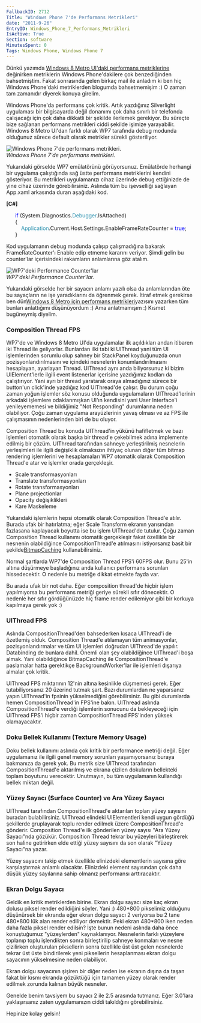 ```yaml
---
FallbackID: 2712
Title: "Windows Phone 7'de Performans Metrikleri"
date: "2011-9-26"
EntryID: Windows_Phone_7_Performans_Metrikleri
IsActive: True
Section: software
MinutesSpent: 0
Tags: Windows Phone, Windows Phone 7
---
```

Dünkü yazımda [Windows 8 Metro UI'daki performans
metriklerine](http://daron.yondem.com/tr/post/Windows_8_Metro_Performans_Metrikleri)
değinirken metriklerin Windows Phone'dakilere çok benzediğinden
bahsetmiştim. Fakat sonrasında gelen birkaç mail ile anladım ki ben hiç
Windows Phone'daki metriklerden blogumda bahsetmemişim :) O zaman tam
zamanıdır diyerek konuya girelim.

Windows Phone'da performans çok kritik. Artık yazdığınız Silverlight
uygulaması bir bilgisayarda değil donanımı çok daha sınırlı bir
telefonda çalışacağı için çok daha dikkatli bir şekilde ilerlemek
gerekiyor. Bu süreçte bize sağlanan performans metrikleri ciddi şekilde
işimize yarayabilir. Windows 8 Metro UI'dan farklı olarak WP7 tarafında
debug modunda olduğunuz sürece default olarak metrikler sürekli
gösteriliyor.

![Windows Phone 7'de performans
metrikleri.](media/Windows_Phone_7_Performans_Metrikleri/wp7perf.jpg)\
*Windows Phone 7'de performans metrikleri.*

Yukarıdaki görselde WP7 emülatörünü görüyorsunuz. Emülatörde herhangi
bir uygulama çalıştığında sağ üstte performans metriklerini kendini
gösteriyor. Bu metrikleri uygulamanızı cihaz üzerinde debug ettiğinizde
de yine cihaz üzerinde görebilirsiniz. Aslında tüm bu işevselliği
sağlayan App.xaml arkasında duran aşağıdaki kod.

**[C\#]**

      <span style="color:blue;">if</span> (System.Diagnostics.<span
style="color:#2b91af;">Debugger</span>.IsAttached)\
      {\
          <span
style="color:#2b91af;">Application</span>.Current.Host.Settings.EnableFrameRateCounter = <span
style="color:blue;">true</span>;\
      }

Kod uygulamanın debug modunda çalışıp çalışmadığına bakarak
FrameRateCounter'ı Enable edip etmeme kararını veriyor. Şimdi gelin bu
counter'lar içerisindeki rakamların anlamlarına göz atalım.

![WP7'deki Performance
Counter'lar](media/Windows_Phone_7_Performans_Metrikleri/wp7perf2.png)\
*WP7'deki Performance Counter'lar.*

Yukarıdaki görselde her bir sayacın anlamı yazılı olsa da anlamlarından
öte bu sayaçların ne işe yaradıklarını da öğrenmek gerek. İtiraf etmek
gerekirse ben dün[Windows 8 Metro için performans
metrikleri](http://daron.yondem.com/tr/post/Windows_8_Metro_Performans_Metrikleri)yazısını
yazarken tüm bunları anlattığımı düşünüyordum :) Ama anlatmamışım :)
Kısmet bugüneymiş diyelim.

### Composition Thread FPS

WP7'de ve Windows 8 Metro UI'da uygulamalar ilk açıldıkları andan
itibaren iki Thread ile geliyorlar. Bunlardan ilki tabi ki UIThread yani
tüm UI işlemlerinden sorumlu olup sahney bir StackPanel koyduğunuzda
onun pozisyonlandırılmasını ve içindeki nesnelerin konumlandırılmasını
hesaplayan, ayarlayan Thread. UIThread aynı anda biliyorsunuz ki bizim
UIElement'lerle ilgili event listenerlar içerisine yazdığımız kodları da
çalıştırıyor. Yani ayrı bir thread yaratarak oraya almadığınız sürece
bir button'un click'inde yazdığıız kod UIThread'de çalışır. Bu durum
çoğu zaman yoğun işlemler söz konusu olduğunda uygulamaların
UIThread'lerinin arkadaki işlemlere odaklanmışkan UI'ın kendisini yani
User Interface'i yenileyememesi ve bildiğimiz "Not Responding"
durumlarına neden olabiliyor. Çoğu zaman uygulama arayüzlerinin yavaş
olması ve az FPS ile çalışmasının nedenlerinden biri de bu oluyor.

Composition Thread bu konuda UIThread'in yükünü hafifletmek ve bazı
işlemleri otomatik olarak başka bir thread'e çekebilmek adına implemente
edilmiş bir çözüm. UIThread tarafından sahneye yerleştirilmiş nesnelerin
yerleşimleri ile ilgili değişiklik olmaksızın ihtiyaç olunan diğer tüm
bitmap rendering işlemlerini ve hesaplamaları WP7 otomatik olarak
Composition Thread'e atar ve işlemler orada gerçekleşir.

-   Scale transformasyonları
-   Translate transformasyonları
-   Rotate transformasyonları
-   Plane projectionlar
-   Opacity değişiklikleri
-   Kare Maskeleme

Yukarıdaki işlemlerin hepsi otomatik olarak Composition Thread'e atılır.
Burada ufak bir hatırlatma; eğer Scale Transform ekranın yarısından
fazlasana kaplayacak boyutta ise bu işlem UIThread'de tutulur. Çoğu
zaman Composition Thread kullanımı otomatik gerçekleşir fakat özellikle
bir nesnenin olabildiğince CompositionThread'e atılmasını istiyorsanız
basit bir
şekilde[BitmapCaching](http://daron.yondem.com/tr/post/27ca0d6d-2a2d-4c9b-8706-da5c32267213)
kullanabilirsiniz.

Normal şartlarda WP7'de Composition Thread FPS'i 60FPS olur. Bunu 25'in
altına düşürmeye başladığınız anda kullanıcı performans sorunları
hissedecektir. O nedenle bu metriğe dikkat etmekte fayda var.

Bu arada ufak bir not daha. Eğer composition thread'de hiçbir işlem
yapılmıyorsa bu performans metriği geriye sürekli sıfır dönecektir. O
nedenle her sıfır gördüğünüzde hiç frame render edilemiyor gibi bir
korkuya kapılmaya gerek yok :)

### UIThread FPS

Aslında CompositionThread'den bahsederken kısaca UIThread'i de özetlemiş
olduk. Composition Thread'e atılamayan tüm animasyonlar,
pozisyonlandırmalar ve tüm UI işlemleri doğrudan UIThread'de yapılır.
Databinding de bunlara dahil. Önemli olan şey olabildiğince UIThread'i
boşa almak. Yani olabildiğince BitmapCaching ile CompositionThread'e
paslamalar hatta gerektikçe BackgroundWorker'lar ile işlemleri dışarıya
almalar çok kritik.

UIThread FPS miktarının 12'nin altına kesinlikle düşmemesi gerek. Eğer
tutabiliyorsanız 20 üzerind tutmak şart. Bazı durumlardan ne yaparsanız
yapın UIThread'in fpsinin yükselmediğini görebilirsiniz. Bu gibi
durumlarda hemen CompositionThread'in FPS'ine bakın. UIThread aslında
CompositionThread'e verdiği işlemlerin sonucunu da bekleyeceği için
UIThread FPS'i hiçbir zaman CompositionThread FPS'inden yüksek
olamayacaktır.

### Doku Bellek Kullanımı (Texture Memory Usage)

Doku bellek kullanımı aslında çok kritik bir performance metriği değil.
Eğer uygulamanız ile ilgili genel memory sorunları yaşamıyorsanız buraya
bakmanıza da gerek yok. Bu metrik size UIThread tarafından
CompositionThread'e aktarılmış ve ekrana çizilen dokuların bellekteki
toplam boyutunu verecektir. Unutmayın, bu tüm uygulamanın kullandığı
bellek miktarı değil.

### Yüzey Sayacı (Surface Counter) ve Ara Yüzey Sayacı

UIThread tarafından CompositionThread'e aktarılan toplan yüzey sayısını
buradan bulabilirsiniz. UIThread elindeki UIElementleri kendi uygun
gördüğü şekillerde gruplayarak toplu render edilmek üzere
CompositionThread'e gönderir. Composition Thread'e ilk gönderilen yüzey
sayısı "Ara Yüzey Sayacı"nda gözükür. Composition Thread tekrar bu
yüzeyleri birleştirerek son haline getirirken elde ettiği yüzey sayısını
da son olarak "Yüzey Sayacı"na yazar.

Yüzey sayacını takip etmek özellikle elinizdeki elementlerin sayısına
göre karşılaştırmak anlamlı olacaktır. Elinizdeki element sayısından çok
daha düşük yüzey sayılarına sahip olmanız performansı arttıracaktır.

### Ekran Dolgu Sayacı

Geldik en kritik metriklerden birine. Ekran dolgu sayacı size kaç ekran
dolusu piksel render edildiğini söyler. Yani :) 480\*800 pikselimiz
olduğunu düşünürsek bir ekranda eğer ekran dolgu sayacı 2 veriyorsa bu 2
tane 480\*800 lük alan render ediliyor demektir. Peki ekran 480\*800
iken neden daha fazla piksel render edilsin? İşte bunun nedeni aslında
daha önce konuştuğumuz "yüzeylerden" kaynaklanıyor. Nesnelerin farklı
yüzeylere toplanıp toplu işlendikten sonra birleştirilip sahneye
konmaları ve nesne çizilirken oluşturulan piksellerin sonra özellikle
üst üst gelen nesnelerde tekrar üst üste bindirilerek yeni piksellerin
hesaplanması ekran dolgu sayacının yükselmesine neden olabiliyor.

Ekran dolgu sayacının şişiren bir diğer neden ise ekranın dışına da
taşan fakat bir kısmı ekranda gözüktüğü için tamamen yüzey olarak render
edilmek zorunda kalınan büyük nesneler.

Genelde benim tavsiyem bu sayacı 2 ile 2.5 arasında tutmanız. Eğer
3.0'lara yaklaşırsanız zaten uygulamanızın ciddi takıldığını
görebilirsiniz.

Hepinize kolay gelsin!



